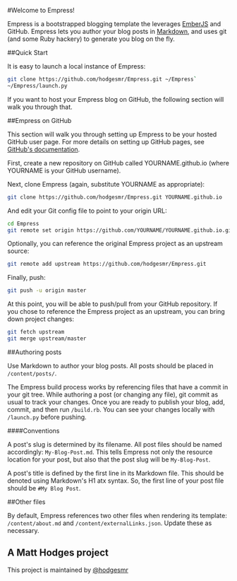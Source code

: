 #Welcome to Empress!

Empress is a bootstrapped blogging template the leverages [EmberJS](http://emberjs.com/) and GitHub. Empress lets you author your blog posts in [Markdown](http://daringfireball.net/projects/markdown/syntax), and uses git (and some Ruby hackery) to generate you blog on the fly.

##Quick Start

It is easy to launch a local instance of Empress:

```sh
git clone https://github.com/hodgesmr/Empress.git ~/Empress`
~/Empress/launch.py
```

If you want to host your Empress blog on GitHub, the following section will walk you through that.

##Empress on GitHub

This section will walk you through setting up Empress to be your hosted GitHub user page. For more details on setting up GitHub pages, see [GitHub's documentation](https://help.github.com/categories/20/articles).

First, create a new repository on GitHub called YOURNAME.github.io (where YOURNAME is your GitHub username).

Next, clone Empress (again, substitute YOURNAME as appropriate):

```sh
git clone https://github.com/hodgesmr/Empress.git YOURNAME.github.io
```
And edit your Git config file to point to your origin URL:

```sh
cd Empress
git remote set origin https://github.com/YOURNAME/YOURNAME.github.io.git
```
Optionally, you can reference the original Empress project as an upstream source:

```sh
git remote add upstream https://github.com/hodgesmr/Empress.git
```

Finally, push:
```sh
git push -u origin master
```

At this point, you will be able to push/pull from your GitHub repository. If you chose to reference the Empress project as an upstream, you can bring down project changes:
```sh
git fetch upstream
git merge upstream/master
```

##Authoring posts

Use Markdown to author your blog posts. All posts should be placed in `/content/posts/`.

The Empress build process works by referencing files that have a commit in your git tree. While authoring a post (or changing any file), git commit as usual to track your changes. Once you are ready to publish your blog, add, commit, and then run `/build.rb`. You can see your changes locally with `/launch.py` before pushing.

####Conventions

A post's slug is determined by its filename. All post files should be named accordingly: `My-Blog-Post.md`. This tells Empress not only the resource location for your post, but also that the post slug will be `My-Blog-Post`.

A post's title is defined by the first line in its Markdown file. This should be denoted using Markdown's H1 atx syntax. So, the first line of your post file should be `#My Blog Post`.

##Other files

By default, Empress references two other files when rendering its template: `/content/about.md` and `/content/externalLinks.json`. Update these as necessary.

## A Matt Hodges project

This project is maintained by [@hodgesmr](http://twitter.com/hodgesmr)


